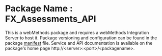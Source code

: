 # Package Name : FX_Assessments_API
This is a webMethods package and requires a webMethods Integration Server to host it. Package versioning and configuration can be found in the package [manifest](./FX_Assessments_API/manifest.v3) file. Service and API documentation is available on the package's home page http://&lt;server&gt;:&lt;port&gt;/&lt;packagename>.